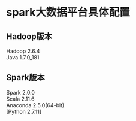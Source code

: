 # spark大数据平台具体配置 #

## Hadoop版本 ##
Hadoop 2.6.4    
Java 1.7.0_181

## Spark版本 ##   
Spark 2.0.0  
Scala 2.11.6   
Anaconda 2.5.0(64-bit)   
[Python 2.7.11]  

 
